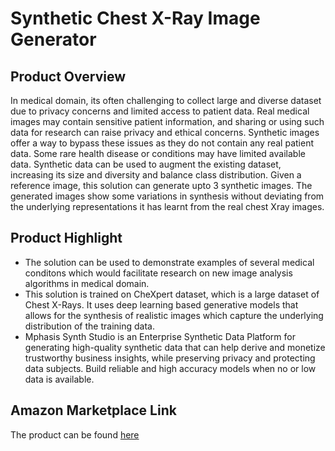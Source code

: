 # Synthetic Chest X-Ray Image Generator

## Product Overview
In medical domain, its often challenging to collect large and diverse dataset due to privacy concerns and limited access to patient data.  Real medical images may contain sensitive patient information, and sharing or using such data for research can raise privacy and ethical concerns. Synthetic images offer a way to bypass these issues as they do not contain any real patient data. Some rare health disease or conditions may have limited available data. Synthetic data can be used to augment the existing dataset, increasing its size and diversity and balance class distribution. Given a reference image, this solution can generate upto 3 synthetic images.  The generated images show some variations in synthesis without deviating from the underlying representations it has learnt from the real chest Xray images.


## Product Highlight
* The solution can be used to demonstrate examples of several medical conditons which would facilitate research on new image analysis algorithms in medical domain. 
* This solution is trained on CheXpert dataset, which is a large dataset of Chest X-Rays. It uses deep learning based generative models that allows for the synthesis of realistic images which capture the underlying distribution of the training data.
* Mphasis Synth Studio is an Enterprise Synthetic Data Platform for generating high-quality synthetic data that can help derive and monetize trustworthy business insights, while preserving privacy and protecting data subjects. Build reliable and high accuracy models when no or low data is available.

## Amazon Marketplace Link
The product can be found [here]()
